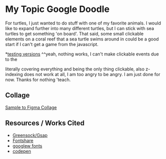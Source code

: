 # My Topic Google Doodle

For turtles, I just wanted to do stuff with one of my favorite animals. I would like to expand further into many different turtles, but I can stick with sea turtles to get something 'on board'. That said, some small clickable elements on a coral reef that a sea turtle swims around in could be a good start if I can't get a game from the javascript.

*[testing versions](https://codepen.io/collection/eYYNqE) 
^^yeah, nothing works, I can't make clickable events due to the <main> literally covering everything and being the only thing clickable, also z-indexing does not work at all, I am too angry to be angry. I am just done for now. Thanks for nothing 'teach.

## Collage

[Sample to Figma Collage](https://www.figma.com/file/KIEiC0Tgx5IF1BhpTLZhn0/Google-Doodle?node-id=0%3A1)

## Resources / Works Cited
 * [Greensock/Gsap](https://gsap.com/)
 * [Fontshare](https://www.fontshare.com/)
 * [googlew fonts](https://fonts.google.com/)
 * [codepen](codepen.io)
